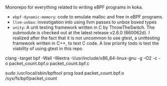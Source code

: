 Monorepo for everything related to writing eBPF programs in koka.

* `ebpf-dynamic-memory`: code to emulate malloc and free in eBPF programs<br>
* `llvm-unbox`: investigation into using llvm passes to unbox boxed types<br>
* `unity`: A unit testing framework written in C by ThrowTheSwitch. The submodule is checked out at the latest release v2.6.0 (860062d). I realized after the fact that it is not uncommon to use gtest, a unittesting framework written in C++, to test C code. A low priority todo is test the viability of using gtest in this repo<br>


clang -target bpf -Wall -Wextra -I/usr/include/x86_64-linux-gnu -g -O2 -c -o packet_count.bpf.o packet_count.bpf.c

sudo /usr/local/sbin/bpftool prog load packet_count.bpf.o /sys/fs/bpf/packet_count

